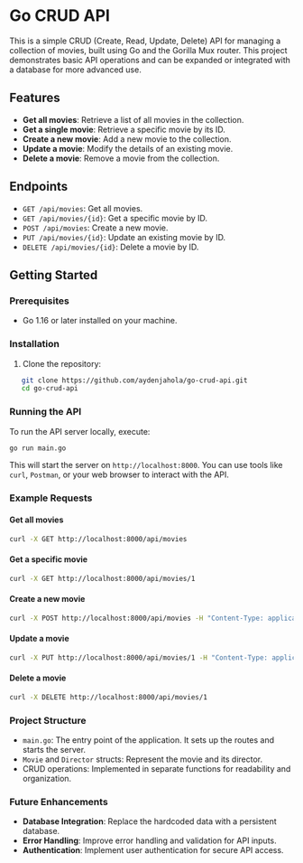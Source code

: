 # Go CRUD API

This is a simple CRUD (Create, Read, Update, Delete) API for managing a collection of movies, built using Go and the Gorilla Mux router. This project demonstrates basic API operations and can be expanded or integrated with a database for more advanced use.

## Features

- **Get all movies**: Retrieve a list of all movies in the collection.
- **Get a single movie**: Retrieve a specific movie by its ID.
- **Create a new movie**: Add a new movie to the collection.
- **Update a movie**: Modify the details of an existing movie.
- **Delete a movie**: Remove a movie from the collection.

## Endpoints

- `GET /api/movies`: Get all movies.
- `GET /api/movies/{id}`: Get a specific movie by ID.
- `POST /api/movies`: Create a new movie.
- `PUT /api/movies/{id}`: Update an existing movie by ID.
- `DELETE /api/movies/{id}`: Delete a movie by ID.

## Getting Started

### Prerequisites

- Go 1.16 or later installed on your machine.

### Installation

1. Clone the repository:

```sh
   git clone https://github.com/aydenjahola/go-crud-api.git
   cd go-crud-api
```

### Running the API

To run the API server locally, execute:

```sh
go run main.go
```

This will start the server on `http://localhost:8000`. You can use tools like `curl`, `Postman`, or your web browser to interact with the API.

### Example Requests

#### Get all movies

```sh
curl -X GET http://localhost:8000/api/movies
```

#### Get a specific movie

```sh
curl -X GET http://localhost:8000/api/movies/1
```

#### Create a new movie

```sh
curl -X POST http://localhost:8000/api/movies -H "Content-Type: application/json" -d '{"isbn":"123456","title":"New Movie","director":{"firstname":"Jane","lastname":"Doe"}}'
```

#### Update a movie

```sh
curl -X PUT http://localhost:8000/api/movies/1 -H "Content-Type: application/json" -d '{"isbn":"654321","title":"Updated Movie","director":{"firstname":"Jane","lastname":"Doe"}}'
```

#### Delete a movie

```sh
curl -X DELETE http://localhost:8000/api/movies/1
```

### Project Structure

- `main.go`: The entry point of the application. It sets up the routes and starts the server.
- `Movie` and `Director` structs: Represent the movie and its director.
- CRUD operations: Implemented in separate functions for readability and organization.

### Future Enhancements

- **Database Integration**: Replace the hardcoded data with a persistent database.
- **Error Handling**: Improve error handling and validation for API inputs.
- **Authentication**: Implement user authentication for secure API access.
